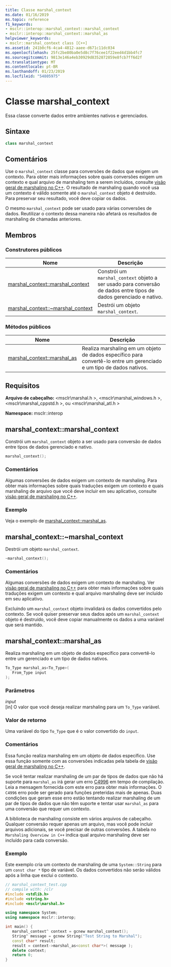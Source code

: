 ```yaml
---
title: Classe marshal_context
ms.date: 01/16/2019
ms.topic: reference
f1_keywords:
- msclr::interop::marshal_context::marshal_context
- msclr::interop::marshal_context::marshal_as
helpviewer_keywords:
- msclr::marshal_context class [C++]
ms.assetid: 241b0cf6-4ca4-4812-aaee-d671c11dc034
ms.openlocfilehash: 25fc2be80ba0e5d8c7f76cee1f22eed4d1bb4fc7
ms.sourcegitcommit: 9813e146a4eb30929d8352872859e8fcb7ff6d2f
ms.translationtype: MT
ms.contentlocale: pt-BR
ms.lasthandoff: 01/23/2019
ms.locfileid: "54805975"
---
```

# <a name="marshalcontext-class"></a>Classe marshal_context

Essa classe converte dados entre ambientes nativos e gerenciados.

## <a name="syntax"></a>Sintaxe

```cpp
class marshal_context
```

## <a name="remarks"></a>Comentários

Use o `marshal_context` classe para conversões de dados que exigem um contexto. Para obter mais informações sobre quais conversões exigem um contexto e qual arquivo de marshaling tem a serem incluídos, consulte [visão geral de marshaling no C++](../dotnet/overview-of-marshaling-in-cpp.md). O resultado de marshaling quando você usa um contexto é válido somente até o `marshal_context` objeto é destruído. Para preservar seu resultado, você deve copiar os dados.

O mesmo `marshal_context` pode ser usado para várias conversões de dados. Reutilizar o contexto dessa maneira não afetará os resultados de marshaling de chamadas anteriores.

## <a name="members"></a>Membros

### <a name="public-constructors"></a>Construtores públicos

|Nome|Descrição| 
|---------|-----------| 
|[marshal_context::marshal_context](#marshal-context)|Constrói um `marshal_context` objeto a ser usado para conversão de dados entre tipos de dados gerenciado e nativo.| 
|[marshal_context::~marshal_context](#tilde-marshal-context)|Destrói um objeto `marshal_context`.| 

### <a name="public-methods"></a>Métodos públicos

|Nome|Descrição| 
|---------|-----------| 
|[marshal_context::marshal_as](#marshal-as)|Realiza marshaling em um objeto de dados específico para convertê-lo entre um gerenciado e um tipo de dados nativos.| 


## <a name="requirements"></a>Requisitos

**Arquivo de cabeçalho:** \<msclr\marshal.h >, \<msclr\marshal_windows.h >, \<msclr\marshal_cppstd.h >, ou \<msclr\marshal_atl.h >

**Namespace:** msclr::interop

## <a name="marshal-context"></a>marshal_context::marshal_context

Constrói um `marshal_context` objeto a ser usado para conversão de dados entre tipos de dados gerenciado e nativo.

```cpp
marshal_context();
```

### <a name="remarks"></a>Comentários

Algumas conversões de dados exigem um contexto de marshaling. Para obter mais informações sobre quais traduções exigem um contexto e quais marshaling de arquivo que você deve incluir em seu aplicativo, consulte [visão geral de marshaling no C++](../dotnet/overview-of-marshaling-in-cpp.md).

### <a name="example"></a>Exemplo

Veja o exemplo de [marshal_context::marshal_as](../dotnet/marshal-context-marshal-as.md).


## <a name="tilde-marshal-context"></a>marshal_context::~marshal_context

Destrói um objeto `marshal_context`.

```cpp
~marshal_context();
```

### <a name="remarks"></a>Comentários

Algumas conversões de dados exigem um contexto de marshaling. Ver [visão geral de marshaling no C++](../dotnet/overview-of-marshaling-in-cpp.md) para obter mais informações sobre quais traduções exigem um contexto e qual arquivo marshaling deve ser incluído em seu aplicativo.

Excluindo um `marshal_context` objeto invalidará os dados convertidos pelo contexto. Se você quiser preservar seus dados após um `marshal_context` objeto é destruído, você deve copiar manualmente os dados a uma variável que será mantido.

## <a name="marshal-as"></a>marshal_context::marshal_as

Realiza marshaling em um objeto de dados específico para convertê-lo entre um gerenciado e um tipo de dados nativos.

```cpp
To_Type marshal_as<To_Type>(
   From_Type input
);
```

### <a name="parameters"></a>Parâmetros

*input*<br/>
[in] O valor que você deseja realizar marshaling para um `To_Type` variável.

### <a name="return-value"></a>Valor de retorno

Uma variável do tipo `To_Type` que é o valor convertido do `input`.

### <a name="remarks"></a>Comentários

Essa função realiza marshaling em um objeto de dados específico. Use essa função somente com as conversões indicadas pela tabela de [visão geral de marshaling no C++](../dotnet/overview-of-marshaling-in-cpp.md).

Se você tentar realizar marshaling de um par de tipos de dados que não há suporte para `marshal_as` irá gerar um erro [C4996](../error-messages/compiler-warnings/compiler-warning-level-3-c4996.md) em tempo de compilação. Leia a mensagem fornecida com este erro para obter mais informações. O `C4996` erro pode ser gerado para funções preteridas mais de apenas. Duas condições que geram esse erro estão tentando realizar marshaling de um par de tipos de dados que não têm suporte e tentar usar `marshal_as` para uma conversão que requer um contexto.

A biblioteca de marshaling consiste em vários arquivos de cabeçalho. Qualquer conversão requer apenas um arquivo, mas você pode incluir arquivos adicionais, se você precisar de outras conversões. A tabela no `Marshaling Overview in C++` indica qual arquivo marshaling deve ser incluído para cada conversão.

### <a name="example"></a>Exemplo

Este exemplo cria um contexto de marshaling de uma `System::String` para um `const char *` tipo de variável. Os dados convertidos não serão válidos após a linha que exclui o contexto.

```cpp
// marshal_context_test.cpp
// compile with: /clr
#include <stdlib.h>
#include <string.h>
#include <msclr\marshal.h>

using namespace System;
using namespace msclr::interop;

int main() {
   marshal_context^ context = gcnew marshal_context();
   String^ message = gcnew String("Test String to Marshal");
   const char* result;
   result = context->marshal_as<const char*>( message );
   delete context;
   return 0;
}
```